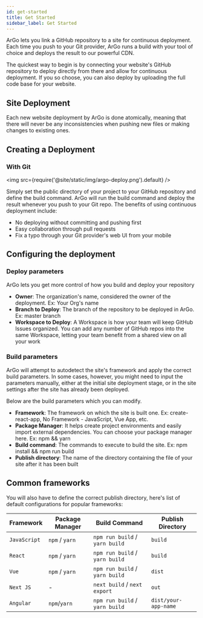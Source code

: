 ```yaml
---
id: get-started
title: Get Started
sidebar_label: Get Started
---
```


<!-- ## Get started with build configuration -->

ArGo lets you link a GitHub repository to a site for continuous deployment. Each time you push to your Git provider, ArGo runs a build with your tool of choice and deploys the result to our powerful CDN.

The quickest way to begin is by connecting your website's GitHub repository to deploy directly from there and allow for continuous deployment. If you so choose, you can also deploy by uploading the full code base for your website.

<!-- ## Basic build settings -->

## Site Deployment

Each new website deployment by ArGo is done atomically, meaning that there will never be any inconsistencies when pushing new files or making changes to existing ones.

## Creating a Deployment

### With Git

<img src={require('@site/static/img/argo-deploy.png').default} />

Simply set the public directory of your project to your GitHub repository and define the build command. ArGo will run the build command and deploy the result whenever you push to your Git repo. The benefits of using continuous deployment include:

- No deploying without committing and pushing first
- Easy collaboration through pull requests
- Fix a typo through your Git provider's web UI from your mobile

## Configuring the deployment

### Deploy parameters

ArGo lets you get more control of how you build and deploy your repository

- **Owner**: The organization's name, considered the owner of the deployment. Ex: Your Org's name
- **Branch to Deploy**: The branch of the repository to be deployed in ArGo. Ex: master branch
- **Workspace to Deploy**: A Workspace is how your team will keep GitHub Issues organized. You can add any number of GitHub repos into the same Workspace, letting your team benefit from a shared view on all your work

### Build parameters

ArGo will attempt to autodetect the site's framework and apply the correct build parameters. In some cases, however, you might need to input the parameters manually, either at the initial site deployment stage, or in the site settings after the site has already been deployed.

Below are the build parameters which you can modify.

- **Framework**: The framework on which the site is built one. Ex: create-react-app, No Framework - JavaScript, Vue App, etc.
- **Package Manager**: It helps create project environments and easily import external dependencies. You can choose your package manager here. Ex: npm && yarn
- **Build command**: The commands to execute to build the site. Ex: npm install && npm run build
- **Publish directory**: The name of the directory containing the file of your site after it has been built

## Common frameworks

You will also have to define the correct publish directory, here's list of default configurations for popular frameworks:

| Framework    | Package Manager | Build Command                  | Publish Directory    |
| ------------ | --------------- | ------------------------------ | -------------------- |
| `JavaScript` | `npm` / `yarn`  | `npm run build` / `yarn build` | `build`              |
| `React`      | `npm` / `yarn`  | `npm run build` / `yarn build` | `build`              |
| `Vue`        | `npm` / `yarn`  | `npm run build` / `yarn build` | `dist`               |
| `Next JS`    | -               | `next build` / `next export`   | `out`                |
| `Angular`    | `npm`/`yarn`    | `npm run build` / `yarn build` | `dist/your-app-name` |
